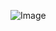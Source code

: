 
![Image](https://user-images.githubusercontent.com/88492493/166566368-f0486ac3-c53a-4872-9e34-db7eaf4ac470.jpg)


<!-- Addicted To          |  Programming
:-------------------------:|:-------------------------:
![](https://user-images.githubusercontent.com/88492493/166574667-b522bd67-5025-49d1-9279-3b2edef55671.gif)  |  ![](https://user-images.githubusercontent.com/88492493/166574209-b92f7828-2316-4ccc-a6ac-7def6f6756f2.gif) -->
